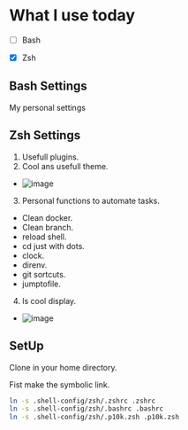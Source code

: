 # What I use today
- [ ] Bash
- [x] Zsh


## Bash Settings

My personal settings

## Zsh Settings

1. Usefull plugins.
2. Cool ans usefull theme.
  - ![image](https://user-images.githubusercontent.com/62612685/173672501-b030f955-8995-447d-b58a-4a0c45b997e4.png)
3. Personal functions to automate tasks.
  - Clean docker.
  - Clean branch.
  - reload shell.
  - cd just with dots.
  - clock.
  - direnv.
  - git sortcuts.
  - jumptofile.
4. ls cool display.
 - ![image](https://user-images.githubusercontent.com/62612685/173672089-2ee7e91f-094f-4401-ba9d-2dbebf2ae4fa.png)

## SetUp

Clone in your home directory.

Fist make the symbolic link.

```zsh
ln -s .shell-config/zsh/.zshrc .zshrc
ln -s .shell-config/zsh/.bashrc .bashrc
ln -s .shell-config/zsh/.p10k.zsh .p10k.zsh
```
